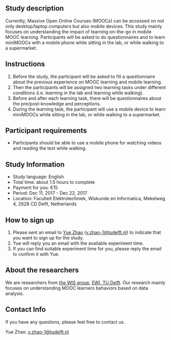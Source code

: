 ## Study description

Currently, Massive Open Online Courses (MOOCs) can be accessed on not only desktop/laptop computers but also mobile devices. This study mainly focuses on understanding the impact of learning on-the-go in mobile MOOC learning. Participants will be asked to do questionnaires and to learn miniMOOCs with a mobile phone while sitting in the lab, or while walking to a supermarket.

## Instructions
1. Before the study, the participant will be asked to fill a questionnaire about the previous experience on MOOC learning and mobile learning.
2. Then the participants will be assigned two learning tasks under different conditions (i.e. learning in the lab and learning while walking).
3. Before and after each learning task, there will be questionnaires about the pre/post-knowledge and perceptions.
4. During the learning task, the participant will use a mobile device to learn miniMOOCs while sitting in the lab, or while walking to a supermarket.

## Participant requirements
* Participants should be able to use a mobile phone for watching videos and reading the text while walking.

## Study Information
* Study language: English
* Total time: about 1.5 hours to complete 
* Payment for you: €15
* Period: Dec 11, 2017 - Dec 22, 2017
* Location: Faculteit Elektrotechniek, Wiskunde en Informatica, Mekelweg 4, 2628 CD Delft, Netherlands

## How to sign up
1. Please sent an email to [Yue Zhao](https://yue-zhao.github.io/) (y.zhao-1@tudelft.nl) to indicate that you want to sign up for the study.
2. Yue will reply you an email with the available experiment time.
3. If you can find suitable experiment time for you, please reply the email to confirm it with Yue.

## About the researchers
We are researchers from [the WIS group](http://www.wis.ewi.tudelft.nl/), [EWI, TU Delft](https://www.tudelft.nl/en/ewi/). Our research mainly focuses on understanding MOOC learners behaviors based on data analysis. 

## Contact Info
If you have any questions, please feel free to contact us.

Yue Zhao: y.zhao-1@tudelft.nl